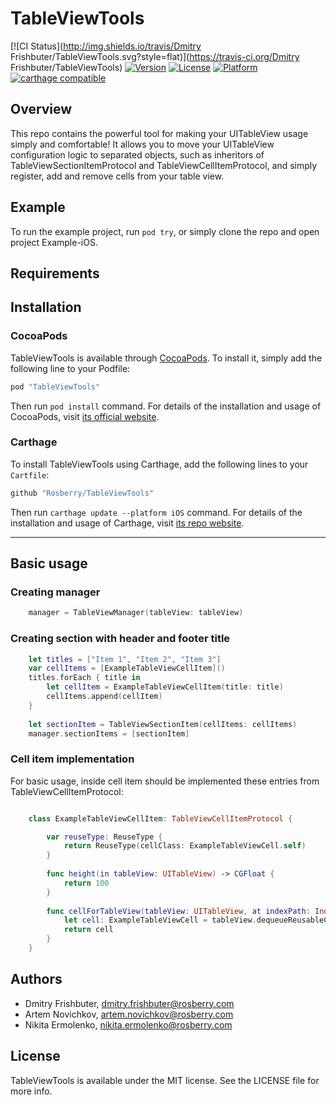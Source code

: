 # TableViewTools

[![CI Status](http://img.shields.io/travis/Dmitry Frishbuter/TableViewTools.svg?style=flat)](https://travis-ci.org/Dmitry Frishbuter/TableViewTools)
[![Version](https://img.shields.io/cocoapods/v/TableViewTools.svg?style=flat)](http://cocoapods.org/pods/TableViewTools)
[![License](https://img.shields.io/cocoapods/l/TableViewTools.svg?style=flat)](http://cocoapods.org/pods/TableViewTools)
[![Platform](https://img.shields.io/cocoapods/p/TableViewTools.svg?style=flat)](http://cocoapods.org/pods/TableViewTools)
[![carthage compatible](https://img.shields.io/badge/Carthage-compatible-blue.svg)](https://github.com/Carthage/Carthage) 

## Overview

This repo contains the powerful tool for making your UITableView usage simply and comfortable! It allows you to move your UITableView configuration logic to separated objects, such as inheritors of TableViewSectionItemProtocol and TableViewCellItemProtocol, and simply register, add and remove cells from your table view.

## Example

To run the example project, run `pod try`, or simply clone the repo and open project Example-iOS.

## Requirements

## Installation
### CocoaPods

TableViewTools is available through [CocoaPods](http://cocoapods.org). To install
it, simply add the following line to your Podfile:

```ruby
pod "TableViewTools"
```

Then run `pod install` command. For details of the installation and usage of CocoaPods, visit [its official website](https://cocoapods.org).

### Carthage

To install TableViewTools using Carthage, add the following lines to your `Cartfile`:

```ruby
github "Rosberry/TableViewTools"
```

Then run `carthage update --platform iOS` command. For details of the installation and usage of Carthage, visit [its  repo website](https://github.com/Carthage/Carthage).

---

## Basic usage

### Creating manager

```swift
	manager = TableViewManager(tableView: tableView)

```

### Creating section with header and footer title

```swift
	let titles = ["Item 1", "Item 2", "Item 3"]
    var cellItems = [ExampleTableViewCellItem]()
    titles.forEach { title in
        let cellItem = ExampleTableViewCellItem(title: title)
        cellItems.append(cellItem)
    }
    
    let sectionItem = TableViewSectionItem(cellItems: cellItems)
    manager.sectionItems = [sectionItem]

```

### Cell item implementation

For basic usage, inside cell item should be implemented these entries from TableViewCellItemProtocol:

```swift

	class ExampleTableViewCellItem: TableViewCellItemProtocol {

		var reuseType: ReuseType {
	        return ReuseType(cellClass: ExampleTableViewCell.self)
	    }
	    
	    func height(in tableView: UITableView) -> CGFloat {
	        return 100
	    }
	    
	    func cellForTableView(tableView: UITableView, at indexPath: IndexPath) -> UITableViewCell {
	        let cell: ExampleTableViewCell = tableView.dequeueReusableCell()
	        return cell
	    }
	}
```

## Authors

* Dmitry Frishbuter, dmitry.frishbuter@rosberry.com
* Artem Novichkov, artem.novichkov@rosberry.com
* Nikita Ermolenko, nikita.ermolenko@rosberry.com

## License

TableViewTools is available under the MIT license. See the LICENSE file for more info.

